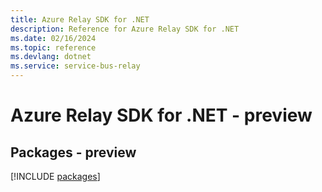 ```yaml
---
title: Azure Relay SDK for .NET
description: Reference for Azure Relay SDK for .NET
ms.date: 02/16/2024
ms.topic: reference
ms.devlang: dotnet
ms.service: service-bus-relay
---
```

# Azure Relay SDK for .NET - preview
## Packages - preview
[!INCLUDE [packages](relay-index.md)]